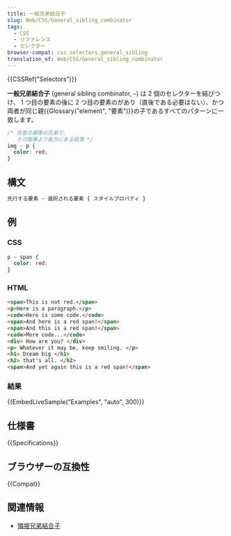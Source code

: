 ```yaml
---
title: 一般兄弟結合子
slug: Web/CSS/General_sibling_combinator
tags:
  - CSS
  - リファレンス
  - セレクター
browser-compat: css.selectors.general_sibling
translation_of: Web/CSS/General_sibling_combinator
---
```

{{CSSRef("Selectors")}}

**一般兄弟結合子** (general sibling combinator, `~`) は 2 個のセレクターを結びつけ、 1 つ目の要素の後に 2 つ目の要素のがあり（直後である必要はない）、かつ両者が同じ親{{Glossary("element", "要素")}}の子であるすべてのパターンに一致します。

```css
/* 任意の画像の兄弟で、
   その画像より後方にある段落 */
img ~ p {
  color: red;
}
```

## 構文

```css
先行する要素 ~ 選択される要素 { スタイルプロパティ }
```

## 例

### CSS

```css
p ~ span {
  color: red;
}
```

### HTML

```html
<span>This is not red.</span>
<p>Here is a paragraph.</p>
<code>Here is some code.</code>
<span>And here is a red span!</span>
<span>And this is a red span!</span>
<code>More code...</code>
<div> How are you? </div>
<p> Whatever it may be, keep smiling. </p>
<h1> Dream big </h1>
<h2> that's all. </h2>
<span>And yet again this is a red span!</span>
```

### 結果

{{EmbedLiveSample("Examples", "auto", 300)}}

## 仕様書

{{Specifications}}

## ブラウザーの互換性

{{Compat}}

## 関連情報

- [隣接兄弟結合子](/ja/docs/Web/CSS/Adjacent_sibling_combinator)
